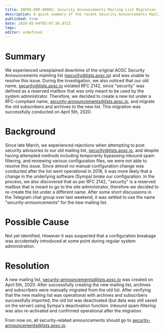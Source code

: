 ```yaml
---
title: INFRA-ERR-00001: Security Announcements Mailing List Migration
description: A quick summary of the recent Security Announcements Mailing List Migration incident
published: true
date: 2020-05-04T05:07:56.872Z
tags: 
editor: undefined
---
```


# Summary
We experienced unexplained downtime of the original AOSC Security Announcements mainling list (security@lists.aosc.io) and was unable to resolve this issue. During the investigation, we also noticed that our old name, security@lists.aosc.io violated RFC 2142, since "security" was defined as a reserved mailbox that was only meant to be used by the system administrator. Therefore, we decided to create a new list under a RFC-compliant name, security-announcements@lists.aosc.io, and migrate the old subscribers and archives to the new list. This migration was successfully conducted on April 5th, 2020.

# Background
Since late March, we experienced rejections when attempting to post security advisories to our old mailing list, security@lists.aosc.io, and despite having attempted methods including temporarily bypassing inbound spam filtering, and reviewing various configuration files, we were not able to resolve this issue. Since almost no manual configuration change was conducted after the list went operational in 2018, it was more likely that a change in the underlying software (Sympa) broke our configuration. In the process, we also discovered that as per RFC 2142, "security" is a reserved mailbox that is meant to go to the site administrator, therefore we decided to re-create the list under a different name. After some short discussions in the Telegram chat group over last weekend, it was settled to use the name "security-announcements" for the new mailing list.

# Possible Cause
Not yet identified. However it was suspected that a configuration breakage was accidentally introduced at some point during regular system administration.

# Resolution
A new mailing list, security-announcements@lists.aosc.io was created on April 5th, 2020. After successfully creating the new mailing list, archives and subscribers were manually migrated from the old list. After verifying that the new mailing list was operational with archives and subscribers successfully imported, the old list was deactivated (but data was still saved on the server) using Sympa's deactivation function. Inbound spam filtering was also re-activated and confirmed operational after the migration.

From now on, all security-related announcements should go to security-announcements@lists.aosc.io.